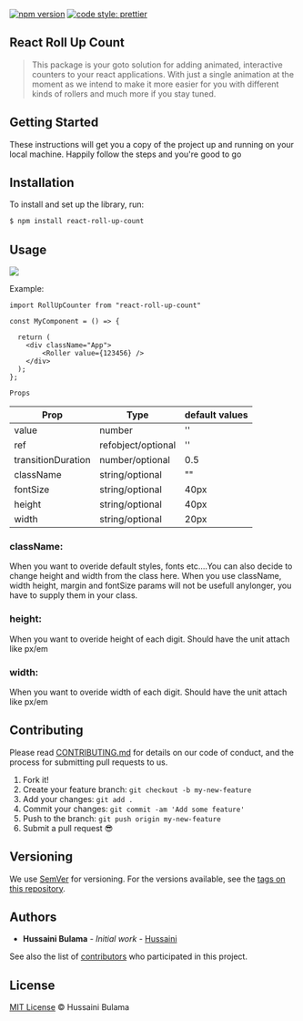 [![npm version](https://badge.fury.io/js/react-roll-up-count.svg)](//npmjs.com/package/react-roll-up-count)
[![code style: prettier](https://img.shields.io/badge/code_style-prettier-ff69b4.svg?style=flat-square)](https://github.com/prettier/prettier)

## React Roll Up Count

> This package is your goto solution for adding animated, interactive counters to your react applications. With just a single animation at the moment as we intend to make it more easier for you with different kinds of rollers and much more if you stay tuned.

<!-- ## Prerequisites

This project requires NodeJS (version 8 or later) and NPM.
[Node](http://nodejs.org/) and [NPM](https://npmjs.org/) are really easy to install.
To make sure you have them available on your machine,
try running the following command.

```sh
$ npm -v && node -v
6.4.1
v8.16.0
``` -->
<!-- 
## Table of contents

- [Project Name](#react-roll-up-count)
  - [Prerequisites](#prerequisites)
  - [Table of contents](#table-of-contents)
  - [Getting Started](#getting-started)
  - [Installation](#installation)
  - [Usage](#usage)
    - [Serving the app](#serving-the-app)
    - [Running the tests](#running-the-tests)
    - [Building a distribution version](#building-a-distribution-version)
    - [Serving the distribution version](#serving-the-distribution-version)
  - [API](#api)
    - [useBasicFetch](#usebasicfetch)
      - [Options](#options)
    - [fetchData](#fetchdata)
  - [Contributing](#contributing)
  - [Credits](#credits)
  - [Built With](#built-with)
  - [Versioning](#versioning)
  - [Authors](#authors)
  - [License](#license) -->

## Getting Started

These instructions will get you a copy of the project up and running on your local machine. Happily follow the steps and you're good to go

## Installation

<!-- **BEFORE YOU INSTALL:** please read the [prerequisites](#prerequisites)

Start with cloning this repo on your local machine:

```sh
$ git clone https://github.com/ORG/PROJECT.git
$ cd PROJECT
``` -->

To install and set up the library, run:

```sh
$ npm install react-roll-up-count
```

<!-- Or if you prefer using Yarn:

```sh
$ yarn add --dev react-roll-up-count
``` -->

## Usage

![](https://github.com/hussainibulama/react-roll-up-counter/blob/main/src/assets/sample.gif)
<!-- ### Serving the app

```sh
$ npm start
```

### Running the tests

```sh
$ npm test
```

### Building a distribution version

```sh
$ npm run build
```

This task will create a distribution version of the project
inside your local `dist/` folder

### Serving the distribution version

```sh
$ npm run serve:dist
```

This will use `lite-server` for servign your already
generated distribution version of the project.

*Note* this requires
[Building a distribution version](#building-a-distribution-version) first. -->

<!-- ## API

### useBasicFetch

```js
useBasicFetch(url: string = '', delay: number = 0)
```

Supported options and result fields for the `useBasicFetch` hook are listed below. -->

<!-- #### Options -->

<!-- `url`

| Type | Default value |
| --- | --- |
| string | '' |

If present, the request will be performed as soon as the component is mounted -->

Example:

```tsx
import RollUpCounter from "react-roll-up-count"

const MyComponent = () => {

  return (
    <div className="App">
        <Roller value={123456} />
    </div>
  );
};
```

`Props`

| Prop | Type | default values |
| --- | --- | --- |
| value | number | '' |
| ref | refobject/optional | '' |
| transitionDuration | number/optional | 0.5 |
| className | string/optional | "" |
| fontSize | string/optional  | 40px |
| height | string/optional | 40px |
| width | string/optional | 20px |

### className: 
When you want to overide default styles, fonts etc....You can also decide to change height and width from the class here. When you use className, width height, margin and fontSize params will not be usefull anylonger, you have to supply them in your class.
### height: 
When you want to overide height of each digit. Should have the unit attach like px/em
### width: 
When you want to overide width of each digit. Should have the unit attach like px/em
<!-- If present, the request will be delayed by the given amount of time

Example:

```tsx
type Joke = {
  value: {
    id: number;
    joke: string;
  };
};

const MyComponent: React.FC = () => {
  const { data, error, loading } = useBasicFetch<Joke>('https://api.icndb.com/jokes/random', 2000);

  if (error) {
    return <p>Error</p>;
  }

  if (loading) {
    return <p>Loading...</p>;
  }

  return (
    <div className="App">
      <h2>Chuck Norris Joke of the day</h2>
      {data && data.value && <p>{data.value.joke}</p>}
    </div>
  );
};
``` -->
<!-- 
### fetchData

```js
fetchData(url: string)
```

Perform an asynchronous http request against a given url

```tsx
type Joke = {
  value: {
    id: number;
    joke: string;
  };
};

const ChuckNorrisJokes: React.FC = () => {
  const { data, fetchData, error, loading } = useBasicFetch<Joke>();
  const [jokeId, setJokeId] = useState(1);

  useEffect(() => {
    fetchData(`https://api.icndb.com/jokes/${jokeId}`);
  }, [jokeId, fetchData]);

  const handleNext = () => setJokeId(jokeId + 1);

  if (error) {
    return <p>Error</p>;
  }

  const jokeData = data && data.value;

  return (
    <div className="Comments">
      {loading && <p>Loading...</p>}
      {!loading && jokeData && (
        <div>
          <p>Joke ID: {jokeData.id}</p>
          <p>{jokeData.joke}</p>
        </div>
      )}
      {!loading && jokeData && !jokeData.joke && <p>{jokeData}</p>}
      <button disabled={loading} onClick={handleNext}>
        Next Joke
      </button>
    </div>
  );
};
``` -->

## Contributing

Please read [CONTRIBUTING.md](CONTRIBUTING.md) for details on our code of conduct, and the process for submitting pull requests to us.

1.  Fork it!
2.  Create your feature branch: `git checkout -b my-new-feature`
3.  Add your changes: `git add .`
4.  Commit your changes: `git commit -am 'Add some feature'`
5.  Push to the branch: `git push origin my-new-feature`
6.  Submit a pull request :sunglasses:

<!-- ## Credits

TODO: Write credits

## Built With

* Dropwizard - Bla bla bla
* Maven - Maybe
* Atom - ergaerga
* Love -->

## Versioning

We use [SemVer](http://semver.org/) for versioning. For the versions available, see the [tags on this repository](https://github.com/hussainibulama/react-roll-up-counter/tags).

## Authors

* **Hussaini Bulama** - *Initial work* - [Hussaini](https://github.com/hussainibulama)

See also the list of [contributors](https://github.com/hussainibulama/react-roll-up-counter.git) who participated in this project.

## License

[MIT License](https://andreasonny.mit-license.org/2019) © Hussaini Bulama